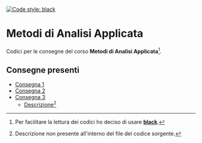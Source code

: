 [![Code style: black](https://img.shields.io/badge/code%20style-black-000000.svg)](https://github.com/psf/black)

# Metodi di Analisi Applicata

Codici per le consegne del corso **Metodi di Analisi Applicata**[^1].

[^1]: Per facilitare la lettura dei codici ho deciso di usare [**black**](https://github.com/psf/black).

## Consegne presenti

- [Consegna 1](./858798_1.py)
- [Consegna 2](./858798_2.py)
- [Consegna 3](./858798_3/858798_3.py)
	- [Descrizione](./858798_3/README.md)[^2]

[^2]: Descrizione non presente all'interno del file del codice sorgente.
